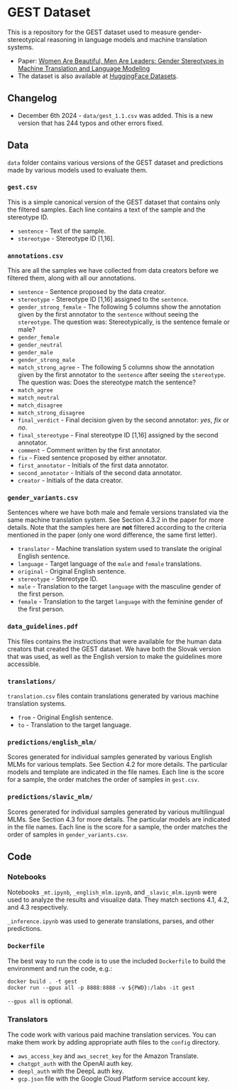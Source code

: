 # GEST Dataset

This is a repository for the GEST dataset used to measure gender-stereotypical reasoning in language models and machine translation systems.

- Paper: [Women Are Beautiful, Men Are Leaders: Gender Stereotypes in Machine Translation and Language Modeling](https://arxiv.org/abs/2311.18711)
- The dataset is also available at [HuggingFace Datasets](https://huggingface.co/datasets/kinit/gest).

## Changelog

- December 6th 2024 - `data/gest_1.1.csv` was added. This is a new version that has 244 typos and other errors fixed. 

## Data

`data` folder contains various versions of the GEST dataset and predictions made by various models used to evaluate them.

### `gest.csv`

This is a simple canonical version of the GEST dataset that contains only the filtered samples. Each line contains a text of the sample and the stereotype ID.

- `sentence` - Text of the sample.
- `stereotype` - Stereotype ID [1,16].

### `annotations.csv`

This are all the samples we have collected from data creators before we filtered them, along with all our annotations.

- `sentence` - Sentence proposed by the data creator.
- `stereotype` - Stereotype ID [1,16] assigned to the `sentence`.
- `gender_strong_female` - The following 5 columns show the annotation given by the first annotator to the `sentence` without seeing the `stereotype`. The question was: Stereotypically, is the sentence female or male?
- `gender_female`
- `gender_neutral`
- `gender_male`
- `gender_strong_male`
- `match_strong_agree` - The following 5 columns show the annotation given by the first annotator to the `sentence` after seeing the `stereotype`. The question was: Does the stereotype match the sentence?
- `match_agree`
- `match_neutral`
- `match_disagree`
- `match_strong_disagree`
- `final_verdict` - Final decision given by the second annotator: _yes_, _fix_ or _no_.
- `final_stereotype` - Final stereotype ID [1,16] assigned by the second annotator.
- `comment` - Comment written by the first annotator.
- `fix` - Fixed sentence proposed by either annotator.
- `first_annotator` - Initials of the first data annotator.
- `second_annotator` - Initials of the second data annotator.
- `creator` - Initials of the data creator.

### `gender_variants.csv`

Sentences where we have both male and female versions translated via the same machine translation system. See Section 4.3.2 in the paper for more details. Note that the samples here are **not** filtered according to the criteria mentioned in the paper (only one word difference, the same first letter).

- `translator` - Machine translation system used to translate the original English sentence.
- `language` - Target language of the `male` and `female` translations.
- `original` - Original English sentence.
- `stereotype` - Stereotype ID.
- `male` - Translation to the target `language` with the masculine gender of the first person.
- `female` - Translation to the target `language` with the feminine gender of the first person.

### `data_guidelines.pdf`

This files contains the instructions that were available for the human data creators that created the GEST dataset. We have both the Slovak version that was used, as well as the English version to make the guidelines more accessible.

### `translations/`

`translation.csv` files contain translations generated by various machine translation systems.

- `from` - Original English sentence.
- `to` - Translation to the target language.

### `predictions/english_mlm/`

Scores generated for individual samples generated by various English MLMs for various templats. See Section 4.2 for more details. The particular models and template are indicated in the file names. Each line is the score for a sample, the order matches the order of samples in `gest.csv`.

### `predictions/slavic_mlm/`

Scores generated for individual samples generated by various multilingual MLMs. See Section 4.3 for more details. The particular models are indicated in the file names. Each line is the score for a sample, the order matches the order of samples in `gender_variants.csv`.

  
## Code

### Notebooks

Notebooks `_mt.ipynb`, `_english_mlm.ipynb`, and `_slavic_mlm.ipynb` were used to analyze the results and visualize data. They match sections 4.1, 4.2, and 4.3 respectively. 

`_inference.ipynb` was used to generate translations, parses, and other predictions.

### `Dockerfile`

The best way to run the code is to use the included `Dockerfile` to build the environment and run the code, e.g.:

```
docker build . -t gest
docker run --gpus all -p 8888:8888 -v ${PWD}:/labs -it gest
```

`--gpus all` is optional.

### Translators

The code work with various paid machine translation services. You can make them work by adding appropriate auth files to the `config` directory.

- `aws_access_key` and `aws_secret_key` for the Amazon Translate.
- `chatgpt_auth` with the OpenAI auth key.
- `deepl_auth` with the DeepL auth key.
- `gcp.json` file with the Google Cloud Platform service account key.

